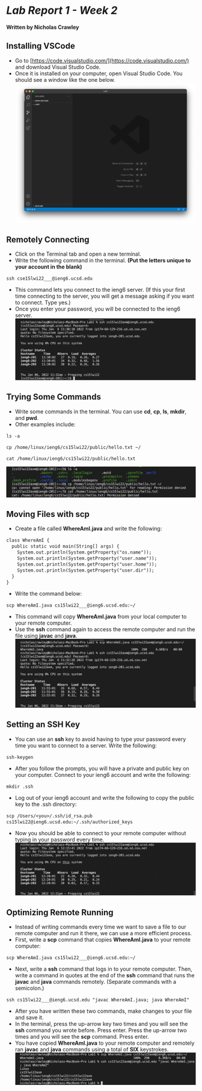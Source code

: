 # *Lab Report 1 - Week 2*
**Written by Nicholas Crawley**

## Installing VSCode
* Go to [https://code.visualstudio.com/](https://code.visualstudio.com/) and download Visual Studio Code.
* Once it is installed on your computer, open Visual Studio Code. You should see a window like the one below.
![Image](lab-1-step-1.png)

## Remotely Connecting
* Click on the Terminal tab and open a new terminal.
* Write the following command in the terminal. **(Put the letters unique to your account in the blank)**
```
ssh cse15lwi22___@ieng6.ucsd.edu
```
* This command lets you connect to the ieng6 server. (If this your first time connecting to the server, you will get a message asking if you want to connect. Type yes.)
* Once you enter your password, you will be connected to the ieng6 server.
![Image](lab-1-step-2.png)

## Trying Some Commands
* Write some commands in the terminal. You can use **cd**, **cp**, **ls**, **mkdir**, and **pwd**.
* Other examples include:
```
ls -a
```
```
cp /home/linux/ieng6/cs15lwi22/public/hello.txt ~/
```
```
cat /home/linux/ieng6/cs15lwi22/public/hello.txt
```
![Image](lab-1-step-3.png)

## Moving Files with scp
* Create a file called **WhereAmI.java** and write the following:
```
class WhereAmI {
  public static void main(String[] args) {
    System.out.println(System.getProperty("os.name"));
    System.out.println(System.getProperty("user.name"));
    System.out.println(System.getProperty("user.home"));
    System.out.println(System.getProperty("user.dir"));
  }
}
```
* Write the command below:
```
scp WhereAmI.java cs15lwi22___@ieng6.ucsd.edu:~/
```
* This command will copy **WhereAmI.java** from your local computer to your remote computer.
* Use the **ssh** command again to access the remote computer and run the file using **javac** and **java**.
![Image](lab-1-step-4.png)

## Setting an SSH Key
* You can use an **ssh** key to avoid having to type your password every time you want to connect to a server. Write the following:
```
ssh-keygen
```
* After you follow the prompts, you will have a private and public key on your computer. Connect to your ieng6 account and write the following:
```
mkdir .ssh
```
* Log out of your ieng6 account and write the following to copy the public key to the .ssh directory:
```
scp /Users/<you>/.ssh/id_rsa.pub cs15lwi22@ieng6.ucsd.edu:~/.ssh/authorized_keys
```
* Now you should be able to connect to your remote computer without typing in your password every time.
![Image](lab-1-step-5.png)

## Optimizing Remote Running
* Instead of writing commands every time we want to save a file to our remote computer and run it there, we can use a more efficient process.
* First, write a **scp** command that copies **WhereAmI.java** to your remote computer:
```
scp WhereAmI.java cs15lwi22___@ieng6.ucsd.edu:~/
```
* Next, write a **ssh** command that logs in to your remote computer. Then, write a command in quotes at the end of the **ssh** command that runs the **javac** and **java** commands remotely. (Separate commands with a semicolon.)
```
ssh cs15lwi22___@ieng6.ucsd.edu "javac WhereAmI.java; java WhereAmI"
```
* After you have written these two commands, make changes to your file and save it.
* In the terminal, press the up-arrow key two times and you will see the **ssh** command you wrote before. Press enter. Press the up-arrow two times and you will see the **scp** command. Press enter.
* You have copied **WhereAmI.java** to your remote computer and remotely ran **javac** and **java** commands using a total of **SIX** keystrokes.
![Image](lab-1-step-6.png)
